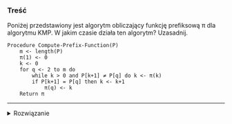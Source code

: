 ### Treść
Poniżej przedstawiony jest algorytm obliczający funkcję prefiksową π dla algorytmu
KMP. W jakim czasie działa ten algorytm? Uzasadnij.
```
Procedure Compute-Prefix-Function(P)
    m <- length(P)
    π(1) <- 0
    k <- 0
    for q <- 2 to m do
        while k > 0 and P[k+1] ≠ P[q] do k <- π(k)
        if P[k+1] = P[q] then k <- k+1
            π(q) <- k
    Return π
```

------
<details><summary>Rozwiązanie</summary>
    
Pętla while podczas pracy algorytmu wykona łącznie maksymalnie O(m) operacji i jest to pesymistyczna złożoność, bo tylko podczas przechodzenia przez bardzo powtarzalny ciąg i natrafiając pod jego koniec na niezgodność możemy wykonać ilość operacji bliską O(m), przykładowo P = aaaaaaaaaaaaaaaaaaaaaaaaaaaaaaaaaaaaac, wtedy będziemy skakali od a najbardziej po prawej do tego najbardziej na lewo o 1 indeks za każdym razem, co da nam właśnie O(m).

Poza tym mamy stałą ilość operacji w instrukcji warunkowej i przypisaniu w pętli for, co daje O(m).

Stąd cała złożoność funkcji jest O(m).


<p>
    
